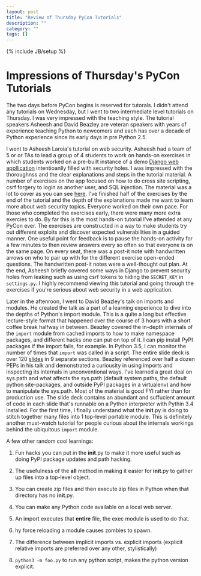 ```yaml
---
layout: post
title: "Review of Thursday PyCon Tutorials"
description: ""
category: ""
tags: []
---
```

{% include JB/setup %}


Impressions of Thursday's PyCon Tutorials
===================================

The two days before PyCon begins is reserved for tutorals. I didn't attend any tutorials on Wednesday,  but I went to two intermediate level tutorials on Thursday. I was very impressed with the teaching style. The tutorial speakers Asheesh and David Beazley are veteran speakers with years of experience teaching Python to newcomers and each has over a decade of Python experience since its early days in pre Python 2.5.

I went to Asheesh Laroia's tutorial on web security. Asheesh had a team of 5 or or TAs to lead a group of 4 students to work on hands-on exercises in which students worked on a pre-built instance of a demo [Django web appllication](http://rocky-thicket-5783.herokuapp.com/) intentioanlly filled with security holes. I was impressed with the thoroughnss and the clear explanations and steps in the tutorial material. A number of exercises on the app focused on how to do cross site scripting, csrf forgery to login as another user, and SQL injection. The material was a lot to cover as you can see [here](http://petwitter.com/student-handout/static/slides.html). I've finished half of the exercises by the end of the tutorial and the depth of the explanations made me want to learn more about web security topics. Everyone worked on their own pace. For those who completed the exercises early, there were many more extra exercies to do. By far this is the most hands-on tutorial I've attended at any PyCon ever. The exercises are constructed in a way to make students try out different exploits and discover expected vulnerabilities in a guided manner. One useful point for feedback is to pause the hands-on activity for a few minutes to  then review answers every so often so that everyone is on the same page. On every seat, there was a post-it note with handwritten arrows on who to pair up with for the different exercise open-ended questions. The  handwritten post-it notes were a well-thought out plan. At the end, Asheesh briefly covered some ways in Django to prevent security holes from leaking such as using csrf tokens to hiding the `SECRET_KEY` in `settings.py`. I highly recommend viewing this tutorial and going through the exercises if you're serious about web security in a web application.

Later in the aftenroon, I went to David Beazley's talk on imports and modules. He created the talk as a part of a learning experience to dive into the depths of Python's import module. This is a quite a long but effective lecture-style format that happened over the course of 3 hours with a short coffee break halfway in between. Beazley covered the in-depth internals of the `import` module from cached imports to how to make namespace packages, and different hacks one can put on top of it. I can pip install PyPI packages if the import fails, for example. In Python 3.5,  I can monitor the number of times that `import` was called in a script. The entire slide deck is over 120 [slides](http://www.dabeaz.com/modulepackage/ModulePackage.pdf) in 9 separate sections. Beazley referenced over half a dozen PEPs in his talk and demonstrated a curiousity in using imports and inspecting its internals in unconventional ways. I've learned a great deal on sys.path and what affects the sys.path (default system paths, the default python site-packages, and outside PyPI packages in a virtualenv) and how to manipulate the sys.path. Most of the material is good FYI rather than for production use. The slide deck contains an abundant and suffucient amount of code in each slide that's runnable on a Python interpreter with Pythin 3.4 installed. For the first time, I finally understand what the __init__.py is doing to stitch together many files into 1 top-level portable module. This is definitely another must-watch tutorial for people curious about the internals workings behind the ubiquitous `import` module.

A few other random cool learnings:

1. Fun hacks you can put in the __init__.py to make it more useful such as doing PyPI package updates and path hacking.

2. The usefulness of the __all__ method in making it easier for __init__.py to gather up files into a top-level object.

3. You can create zip files and then execute zip files in Python when that directory has no __init__.py.

4. You can make any Python code available on a local web server.

5. An import executes that **entire** file, the exec module is used to do that.

6. hy force reloading a module causes zombies to spawn.

7. The difference between implicit imports vs. explicit imports (explicit relative imports are preferred over any other, stylistically)

8. `python3 -m foo.py` to run any python script, makes the python version explicit.

